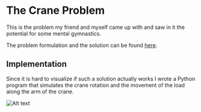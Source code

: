 # The Crane Problem

This is the problem my friend and myself came up with and saw in it the potential for some mental gymnastics.

The problem formulation and the solution can be found [here](derivation/derivation.pdf).

## Implementation

Since it is hard to visualize if such a solution actually works I wrote a Python program that simulates the crane rotation and the movement of the load along the arm of the crane.

![Alt text](https://media.giphy.com/media/NhtmBkcC1LqP5rvrcU/giphy.gif)
